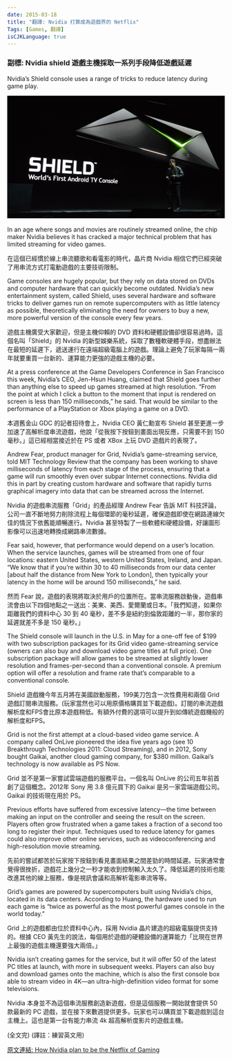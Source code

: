 ```yaml
---
date: 2015-03-18
title: "翻譯: Nvidia 打算成為遊戲界的 Netflix"
Tags: [Games, 翻譯]
isCJKLanguage: true
---
```


### 副標: Nvidia shield 遊戲主機採取一系列手段降低遊戲延遲

Nvidia’s Shield console uses a range of tricks to reduce latency during game play.

![Shield-Console](/img/nvidia-shield.jpg)

In an age where songs and movies are routinely streamed online, the chip maker Nvidia believes it has cracked a major technical problem that has limited streaming for video games.

在這個已經慣於線上串流聽歌和看電影的時代，晶片商 Nvidia 相信它們已經突破了用串流方式打電動遊戲的主要技術限制。

Game consoles are hugely popular, but they rely on data stored on DVDs and computer hardware that can quickly become outdated. Nvidia’s new entertainment system, called Shield, uses several hardware and software tricks to deliver games run on remote supercomputers with as little latency as possible, theoretically eliminating the need for owners to buy a new, more powerful version of the console every few years.

遊戲主機廣受大家歡迎，但是主機仰賴的 DVD 資料和硬體設備卻很容易過時。這個名叫「Shield」的 Nvidia 的新型娛樂系統，採取了數種軟硬體手段，想盡辦法在最短的延遲下，遞送運行在遠端超級電腦上的遊戲。理論上避免了玩家每隔一兩年就要重買一台新的、運算能力更強的遊戲主機的必要。

At a press conference at the Game Developers Conference in San Francisco this week, Nvidia’s CEO, Jen-Hsun Huang, claimed that Shield goes further than anything else to speed up games streamed at high resolution. “From the point at which I click a button to the moment that input is rendered on screen is less than 150 milliseconds,” he said. That would be similar to the performance of a PlayStation or Xbox playing a game on a DVD.

本週舊金山 GDC 的記者招待會上，Nvidia CEO 黃仁勳宣布 Shield 甚至更進一步加速了高解析度串流遊戲，他說「從我按下按鈕到畫面出現反應，只需要不到 150 毫秒。」這已經相當接近於在 PS 或者 XBox 上玩 DVD 遊戲片的表現了。

Andrew Fear, product manager for Grid, Nvidia’s game-streaming service, told MIT Technology Review that the company has been working to shave milliseconds of latency from each stage of the process, ensuring that a game will run smoothly even over subpar Internet connections. Nvidia did this in part by creating custom hardware and software that rapidly turns graphical imagery into data that can be streamed across the Internet.

Nvidia 的遊戲串流服務「Grid」的產品經理 Andrew Fear 告訴 MIT 科技評論，公司一直不斷地努力削除流程上每個環節的毫秒延遲，確保遊戲即使在網路連線欠佳的情況下依舊能順暢進行。Nvidia 甚至特製了一些軟體和硬體設備，好讓圖形影像可以迅速地轉換成網路串流數據。

Fear said, however, that performance would depend on a user’s location. When the service launches, games will be streamed from one of four locations: eastern United States, western United States, Ireland, and Japan. “We know that if you’re within 30 to 40 milliseconds from our data center [about half the distance from New York to London], then typically your latency in the home will be around 150 milliseconds,” he said.

然而 Fear 說，遊戲的表現將取決於用戶的位置所在。當串流服務啟動後，遊戲串流會由以下四個地點之一送出：美東、美西、愛爾蘭或日本。「我們知道，如果你距離我們的資料中心 30 到 40 毫秒，差不多是紐約到倫敦距離的一半，那你家的延遲就差不多是 150 毫秒。」

The Shield console will launch in the U.S. in May for a one-off fee of $199 with two subscription packages for its Grid video game-streaming service (owners can also buy and download video game titles at full price). One subscription package will allow games to be streamed at slightly lower resolution and frames-per-second than a conventional console. A premium option will offer a resolution and frame rate that’s comparable to a conventional console.

Shield 遊戲機今年五月將在美國啟動服務，199美刀包含一次性費用和兩個 Grid 遊戲訂閱串流服務。(玩家當然也可以用原價格購買並下載遊戲)。訂閱的串流遊戲解析度和FPS會比原本遊戲稍低。有額外付費的選項可以提升到如傳統遊戲機般的解析度和FPS。

Grid is not the first attempt at a cloud-based video game service. A company called OnLive pioneered the idea five years ago (see 10 Breakthrough Technologies 2011: Cloud Streaming), and in 2012, Sony bought Gaikai, another cloud gaming company, for $380 million. Gaikai’s technology is now available as PS Now.

Grid 並不是第一家嘗試雲端遊戲的服務平台。一個名叫 OnLive 的公司五年前首創了這個概念。2012年 Sony 用 3.8 億元買下的 Gaikai 是另一家雲端遊戲公司。Gaikai 的技術現在用於 PS。

Previous efforts have suffered from excessive latency—the time between making an input on the controller and seeing the result on the screen. Players often grow frustrated when a game takes a fraction of a second too long to register their input. Techniques used to reduce latency for games could also improve other online services, such as videoconferencing and high-resolution movie streaming.

先前的嘗試都苦於玩家按下按鈕到看見畫面結果之間差勁的時間延遲。玩家通常會覺得很挫折，遊戲花上幾分之一秒才能收到控制輸入太久了。降低延遲的技術也能改進其他的線上服務，像是視訊會議和高解析電影串流等等。

Grid’s games are powered by supercomputers built using Nvidia’s chips, located in its data centers. According to Huang, the hardware used to run each game is “twice as powerful as the most powerful games console in the world today.”

Grid 上的遊戲都由位於資料中心內，採用 Nvidia 晶片建造的超級電腦提供支持的。根據 CEO 黃先生的說法，每個用於遊戲的硬體設備的運算能力「比現在世界上最強的遊戲主機還要強大兩倍。」

Nvidia isn’t creating games for the service, but it will offer 50 of the latest PC titles at launch, with more in subsequent weeks. Players can also buy and download games onto the machine, which is also the first console box able to stream video in 4K—an ultra-high-definition video format for some televisions. 

Nvidia 本身並不為這個串流服務創造新遊戲，但是這個服務一開始就會提供 50 款最新的 PC 遊戲，並在接下來數週提供更多。玩家也可以購買並下載遊戲到這台主機上。這也是第一台有能力串流 4k 超高解析度影片的遊戲主機。

(全文完)
(譯註：練習英文用)

[原文連結: How Nvidia plan to be the Netflix of Gaming](http://www.technologyreview.com/news/535676/how-nvidia-plans-to-be-the-netflix-of-gaming/)
